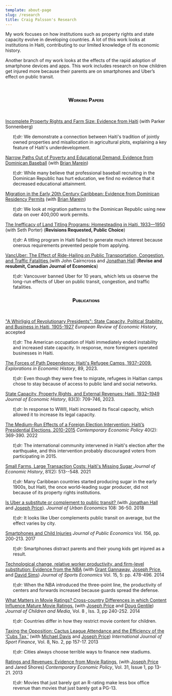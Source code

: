 ```yaml
---
template: about-page
slug: /research
title: Craig Palsson's Research
---
```

My work focuses on how institutions such as property rights and state capacity evolve in developing countries. A lot of this work looks at institutions in Haiti, contributing to our limited knowledge of its economic history.

Another branch of my work looks at the effects of the rapid adoption of smartphone devices and apps. This work includes research on how children get injured more because their parents are on smartphones and Uber’s effect on public transit.

&nbsp;


<center>

<h3 style="color: #000000; font-variant: small-caps;">Working Papers</h3>
&nbsp;
</center>

<a href="/assets/Palsson Sonnenberg Plot Size 23-08.pdf">Incomplete Property Rights and Farm Size: Evidence from Haiti</a> (with Parker Sonnenberg)


<ul><em>tl;dr:</em> We demonstrate a connection between Haiti's tradition of jointly owned properties and misallocation in agricultural plots, explaining a key feature of Haiti's underdevelopment.</ul>

<a href="/assets/Marein Palsson DR Baseball 23_8.pdf">Narrow Paths Out of Poverty and Educational Demand: Evidence from Dominican Baseball</a> (with <a href="https://sites.google.com/site/bcmarein">Brian Marein</a>)


<ul><em>tl;dr:</em> While many believe that professional baseball recruiting in the Dominican Republic has hurt education, we find no evidence that it decreased educational attainment.</ul> 

<a href="/assets/marein_palsson.pdf">Migration in the Early 20th Century Caribbean: Evidence from Dominican Residency Permits</a> (with <a href="https://sites.google.com/site/bcmarein">Brian Marein</a>)

<ul><em>tl;dr:</em> We look at migration patterns to the Dominican Republic using new data on over 400,000 work permits.</ul> 

<a href="/assets/Palsson Porter 2023 - 6.pdf">The Inefficacy of Land Titling Programs: Homesteading in Haiti, 1933—1950</a> (with Seth Porter) (<b>Revisions Requested, Public Choice</b>)


<ul><em>tl;dr:</em> A titling program in Haiti failed to generate much interest because onerous requirements prevented people from applying.</ul>

<a href="/assets/WP Vancouver_and_Uber.pdf">VancUber: The Effect of Ride-Hailing on Public Transportation, Congestion, and Traffic Fatalities </a> (with John Cairncross and <a href="http://individual.utoronto.ca/jhall/">Jonathan Hall</a> (<b>Revise and resubmit, Canadian Journal of Economics</b>)

<ul><em>tl;dr:</em> Vancouver banned Uber for 10 years, which lets us observe the long-run effects of Uber on public transit, congestion, and traffic fatalities.</ul>

<center>
<h3 style="color: #000000; font-variant: small-caps;">Publications</h3>
</center>
&nbsp;

<a href="https://academic.oup.com/ereh/advance-article/doi/10.1093/ereh/head025/7433521?guestAccessKey=bf8e19ec-719b-4e69-8238-2acc0208f1ab">"A Whirligig of Revolutionary Presidents": State Capacity, Political Stability, and Business in Haiti, 1905-1927</a> <em>European Review of Economic History</em>, accepted

<ul><em>tl;dr:</em> The American occupation of Haiti immediately ended instability and increased state capacity. In response, more foreigners operated businesses in Haiti.</ul>

<a href="/assets/Palsson Refugee Camps.pdf">The Forces of Path Dependence: Haiti's Refugee Camps, 1937–2009.</a>  <em>Explorations in Economic History</em>, 89, 2023.

<ul><em>tl;dr:</em> Even though they were free to migrate, refugees in Haitian camps chose to stay because of access to public land and social networks.</ul>

<a href="/assets/Palsson State Capacity 2022.pdf">State Capacity, Property Rights, and External Revenues: Haiti, 1932–1949</a> <em>Journal of Economic History</em>, 83(3):  709-746, 2023.

<ul><em>tl;dr:</em> In response to WWII, Haiti increased its fiscal capacity, which allowed it to increase its legal capacity.</ul>

<a href="/assets/Palsson 2021 CEP.pdf">The Medium-Run Effects of a Foreign Election Intervention: Haiti’s Presidential Elections, 2010-2015</a> <em>Contemporary Economic Policy</em> 40(2): 369-390. 2022

<ul><em>tl;dr:</em> The international community intervened in Haiti's election after the earthquake, and this intervention probably discouraged voters from participating in 2015.</ul>

<a href="/assets/Palsson 2021 JEH.pdf">Small Farms, Large Transaction Costs: Haiti's Missing Sugar </a> <em> Journal of Economic History</em>, 81(2): 513--548. 2021

<ul><em>tl;dr:</em> Many Caribbean countries started producing sugar in the early 1900s, but Haiti, the once world-leading sugar producer, did not because of its property rights institutions.</ul>

<a href="/assets/Hall Palsson Price 2018 JUE.pdf">Is Uber a substitute or complement to public transit? </a> (with <a href="http://individual.utoronto.ca/jhall/">Jonathan Hall</a> and <a href="https://economics.byu.edu/directory/joseph-p-price">Joseph Price</a>). <em>Journal of Urban Economics</em> 108: 36-50. 2018

<ul><em>tl;dr:</em> It looks like Uber complements public transit on average, but the effect varies by city.</ul>

<a href="/assets/Palsson 2017 JPubE.pdf">Smartphones and Child Injuries</a> <em>Journal of Public Economics</em> Vol. 156, pp. 200-213. 2017

<ul><em>tl;dr:</em> Smartphones distract parents and their young kids get injured as a result.</ul>

<a href="/assets/Gannaway Palsson Price Sims 2014 Journal of Sports Economics.pdf">Technological change, relative worker productivity, and firm-level substitution: Evidence from the NBA</a> (with <a href="https://sites.google.com/site/grantgannaway/">Grant Gannaway</a>, <a href="https://economics.byu.edu/directory/joseph-p-price">Joseph Price</a>, and <a href="https://economics.byu.edu/directory/david-p-sims">David Sims</a>) <em>Journal of Sports Economics</em> Vol. 15, 5: pp. 478-496. 2014

<ul><em>tl;dr:</em> When the NBA introduced the three-point line, the productivity of centers and forwards increased because guards spread the defense.</ul>

<a href="/assets/Price Palsson Gentile 2014 Journal of Children and Media.pdf">What Matters in Movie Ratings? Cross-country Differences in which Content Influence Mature Movie Ratings.</a> (with <a href="https://economics.byu.edu/directory/joseph-p-price">Joseph Price</a> and <a href="https://drdouglas.org/">Doug Gentile</a>) <em>Journal of Children and Media</em>, Vol. 8 , Iss. 3, pp 240-252. 2014

<ul><em>tl;dr:</em> Countries differ in how they restrict movie content for children.</ul>

<a href="/assets/Davis Palsson Price 2013.pdf">Taxing the Opposition: Cactus League Attendance and the Efficiency of the ‘Cubs Tax,’</a> (with <a href="https://people.mst.edu/faculty/davismc/index.html">Michael Davis</a> and <a href="https://economics.byu.edu/directory/joseph-p-price">Joseph Price</a>) <em>International Journal of Sport Finance</em>, Vol. 8, No. 2, pp 157-17. 2013

<ul><em>tl;dr:</em> Cities always choose terrible ways to finance new stadiums.</ul>

<a href="/assets/Palsson Price Shores 2012 CEP.pdf">Ratings and Revenues: Evidence from Movie Ratings</a>, (with <a href="https://economics.byu.edu/directory/joseph-p-price">Joseph Price</a> and Jared Shores) <em>Contemporary Economic Policy</em>, Vol. 31, Issue 1, pp 13-21. 2013

<ul><em>tl;dr:</em> Movies that just barely got an R-rating make less box office revenue than movies that just barely got a PG-13.</ul>
